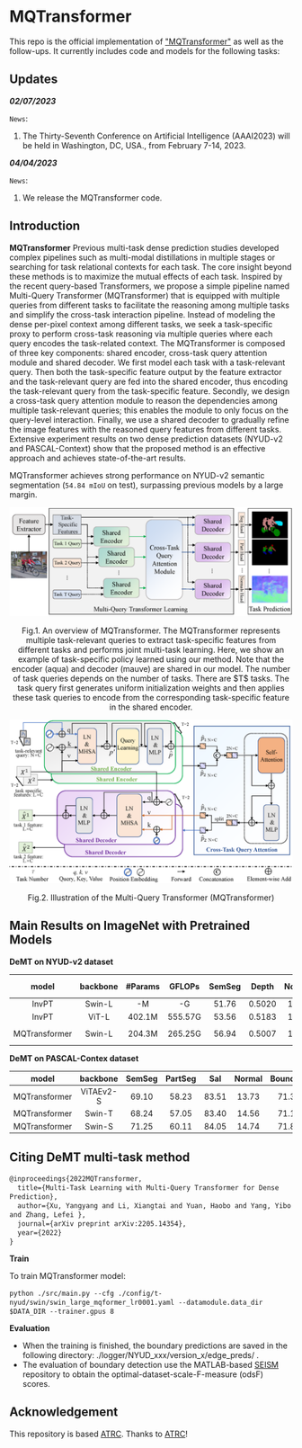 # MQTransformer


This repo is the official implementation of ["MQTransformer"](https://arxiv.org/abs/2205.14354) as well as the follow-ups. It currently includes code and models for the following tasks:



## Updates


***02/07/2023***

`News`: 

1. The Thirty-Seventh Conference on Artificial Intelligence (AAAI2023) will be held in Washington, DC, USA., from February 7-14, 2023.


***04/04/2023***

`News`: 

1. We release the MQTransformer code. 


## Introduction

**MQTransformer** 
Previous multi-task dense prediction studies developed complex pipelines such as multi-modal distillations in multiple stages or searching for task relational contexts for each task. The core insight beyond these methods is to maximize the mutual effects of each task. Inspired by the recent query-based Transformers, we propose a simple pipeline named Multi-Query Transformer (MQTransformer) that is equipped with multiple queries from different tasks to facilitate the reasoning among multiple tasks and simplify the cross-task interaction pipeline. Instead of modeling the dense per-pixel context among different tasks, we seek a task-specific proxy to perform cross-task reasoning via multiple queries where each query encodes the task-related context. The MQTransformer is composed of three key components: shared encoder, cross-task query attention module and shared decoder. We first model each task with a task-relevant query. Then both the task-specific feature output by the feature extractor and the task-relevant query are fed into the shared encoder, thus encoding the task-relevant query from the task-specific feature. Secondly, we design a cross-task query attention module to reason the dependencies among multiple task-relevant queries; this enables the module to only focus on the query-level interaction. Finally, we use a shared decoder to gradually refine the image features with the reasoned query features from different tasks. Extensive experiment results on two dense prediction datasets (NYUD-v2 and PASCAL-Context) show that the proposed method is an effective approach and achieves state-of-the-art results. 

MQTransformer achieves strong performance on NYUD-v2 semantic segmentation (`54.84 mIoU` on test), surpassing previous models by a large margin.

![MQTransformer](figures/overview.png)
<p align="center">Fig.1. An overview of MQTransformer. The MQTransformer represents multiple task-relevant queries to extract task-specific features from different tasks and performs joint multi-task learning. Here, we show an example of task-specific policy learned using our method. Note that the encoder (aqua) and decoder (mauve) are shared in our model. The number of task queries depends on the number of tasks. There are $T$ tasks. The task query first generates uniform initialization weights and then applies these task queries to encode from the corresponding task-specific feature in the shared encoder.</p>


![MQTransformer](figures/encoder-decoder.png)
<p align="center">Fig.2. Illustration of the Multi-Query Transformer (MQTransformer)</p>

## Main Results on ImageNet with Pretrained Models

**DeMT on NYUD-v2 dataset**

| model|backbone|#Params| GFLOPs | SemSeg| Depth | Noemal|Boundary| model checkpopint | log |
| :---: | :---: | :---: | :---: | :---: | :---: | :---: | :---: |:---: |:---: |
| InvPT | Swin-L |   -M   |  -G   | 51.76 |0.5020 | 19.39 | 77.6 |- | -|
| InvPT | ViT-L | 402.1M | 555.57G| 53.56 |0.5183 | 19.04 | 78.1 |- | -|
| MQTransformer | Swin-L | 204.3M | 265.25G| 56.94 |0.5007 | 19.14 | 78.8 | [Google Drive]() | [log]() |



**DeMT on PASCAL-Contex dataset**

| model | backbone |  SemSeg | PartSeg | Sal | Normal| Boundary| 
| :---: | :---: | :---: | :---: | :---: | :---: | :---: |
|MQTransformer |ViTAEv2-S| 69.10 | 58.23 | 83.51| 13.73 | 71.30 |
|MQTransformer | Swin-T  | 68.24 | 57.05 | 83.40| 14.56 | 71.10 |
|MQTransformer | Swin-S  | 71.25 | 60.11 | 84.05 | 14.74 | 71.80| 

       
 
## Citing DeMT multi-task method

```
@inproceedings{2022MQTransformer,
  title={Multi-Task Learning with Multi-Query Transformer for Dense Prediction},
  author={Xu, Yangyang and Li, Xiangtai and Yuan, Haobo and Yang, Yibo and Zhang, Lefei },
  journal={arXiv preprint arXiv:2205.14354},
  year={2022}
}
```



**Train**

To train MQTransformer model:
```
python ./src/main.py --cfg ./config/t-nyud/swin/swin_large_mqformer_lr0001.yaml --datamodule.data_dir $DATA_DIR --trainer.gpus 8
```

**Evaluation**

- When the training is finished, the boundary predictions are saved in the following directory: ./logger/NYUD_xxx/version_x/edge_preds/ .
- The evaluation of boundary detection use the MATLAB-based [SEISM](https://github.com/jponttuset/seism) repository to obtain the optimal-dataset-scale-F-measure (odsF) scores.


## Acknowledgement
This repository is based [ATRC](https://github.com/brdav/atrc). Thanks to [ATRC](https://github.com/brdav/atrc)!

